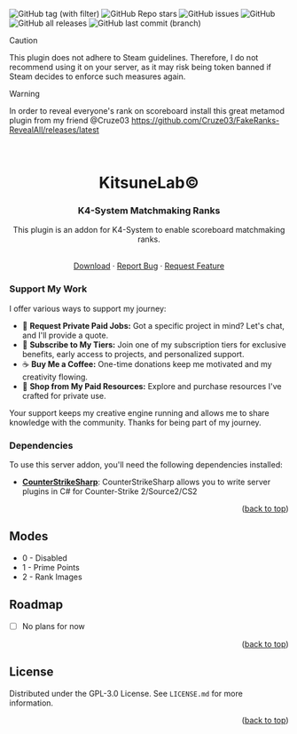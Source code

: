 <a name="readme-top"></a>

![GitHub tag (with filter)](https://img.shields.io/github/v/tag/K4ryuu/K4-System-MMRanks?style=for-the-badge&label=Version)
![GitHub Repo stars](https://img.shields.io/github/stars/K4ryuu/K4-System-MMRanks?style=for-the-badge)
![GitHub issues](https://img.shields.io/github/issues/K4ryuu/K4-System-MMRanks?style=for-the-badge)
![GitHub](https://img.shields.io/github/license/K4ryuu/K4-System-MMRanks?style=for-the-badge)
![GitHub all releases](https://img.shields.io/github/downloads/K4ryuu/K4-System-MMRanks/total?style=for-the-badge)
![GitHub last commit (branch)](https://img.shields.io/github/last-commit/K4ryuu/K4-System-MMRanks/dev?style=for-the-badge)

> [!CAUTION]
> This plugin does not adhere to Steam guidelines. Therefore, I do not recommend using it on your server, as it may risk being token banned if Steam decides to enforce such measures again.

> [!WARNING]
> In order to reveal everyone's rank on scoreboard install this great metamod plugin from my friend @Cruze03 https://github.com/Cruze03/FakeRanks-RevealAll/releases/latest

<!-- PROJECT LOGO -->
<br />
<div align="center">
  <h1 align="center">KitsuneLab©</h1>
  <h3 align="center">K4-System Matchmaking Ranks</h3>
  <a align="center">This plugin is an addon for K4-System to enable scoreboard matchmaking ranks.</a>

  <p align="center">
    <br />
    <a href="https://github.com/K4ryuu/K4-System-MMRanks/releases">Download</a>
    ·
    <a href="https://github.com/K4ryuu/K4-System-MMRanks/issues/new?assignees=KitsuneLab-Development&labels=bug&projects=&template=bug_report.md&title=%5BBUG%5D">Report Bug</a>
    ·
    <a href="https://github.com/K4ryuu/K4-System-MMRanks/issues/new?assignees=KitsuneLab-Development&labels=enhancement&projects=&template=feature_request.md&title=%5BREQ%5D">Request Feature</a>
  </p>
</div>

### Support My Work

I offer various ways to support my journey:

- 💬 **Request Private Paid Jobs:** Got a specific project in mind? Let's chat, and I'll provide a quote.
- 🎁 **Subscribe to My Tiers:** Join one of my subscription tiers for exclusive benefits, early access to projects, and personalized support.
- ☕ **Buy Me a Coffee:** One-time donations keep me motivated and my creativity flowing.
- 💼 **Shop from My Paid Resources:** Explore and purchase resources I've crafted for private use.

Your support keeps my creative engine running and allows me to share knowledge with the community. Thanks for being part of my journey.

<!-- ABOUT THE PROJECT -->

### Dependencies

To use this server addon, you'll need the following dependencies installed:

- [**CounterStrikeSharp**](https://github.com/roflmuffin/CounterStrikeSharp/releases): CounterStrikeSharp allows you to write server plugins in C# for Counter-Strike 2/Source2/CS2

<p align="right">(<a href="#readme-top">back to top</a>)</p>

<!-- ROADMAP -->

## Modes

- 0 - Disabled
- 1 - Prime Points
- 2 - Rank Images

<!-- ROADMAP -->

## Roadmap

- [ ] No plans for now

<p align="right">(<a href="#readme-top">back to top</a>)</p>

<!-- LICENSE -->

## License

Distributed under the GPL-3.0 License. See `LICENSE.md` for more information.

<p align="right">(<a href="#readme-top">back to top</a>)</p>
